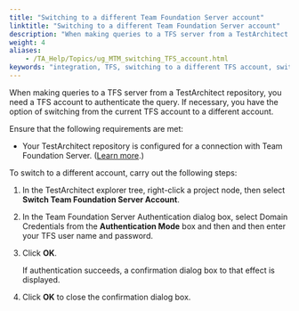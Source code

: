 ```yaml
--- 
title: "Switching to a different Team Foundation Server account"
linktitle: "Switching to a different Team Foundation Server account"
description: "When making queries to a TFS server from a TestArchitect repository, you need a TFS account to authenticate the query. If necessary, you have the option of switching from the current TFS account to a different account."
weight: 4
aliases: 
    - /TA_Help/Topics/ug_MTM_switching_TFS_account.html
keywords: "integration, TFS, switching to a different TFS account, switching to a different TFS account, Team Foundation Server, switching to a different TFS account"
---
```


When making queries to a TFS server from a TestArchitect repository, you need a TFS account to authenticate the query. If necessary, you have the option of switching from the current TFS account to a different account.

Ensure that the following requirements are met:

-   Your TestArchitect repository is configured for a connection with Team Foundation Server. \([Learn more](/TA_Help/Topics/Integration_MTM_connecting_TFS.html).\)

To switch to a different account, carry out the following steps:

1.  In the TestArchitect explorer tree, right-click a project node, then select **Switch Team Foundation Server Account**.

2.  In the Team Foundation Server Authentication dialog box, select Domain Credentials from the **Authentication Mode** box and then and then enter your TFS user name and password.

3.  Click **OK**.

    If authentication succeeds, a confirmation dialog box to that effect is displayed.

4.  Click **OK** to close the confirmation dialog box.





